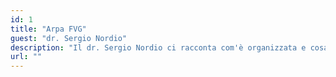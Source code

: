 ```yaml
---
id: 1
title: "Arpa FVG"
guest: "dr. Sergio Nordio"
description: "Il dr. Sergio Nordio ci racconta com'è organizzata e cosa fa ARPA FVG, l'Agenzia regionale per la protezione dell’ambiente del Friuli Venezia Giulia."
url: ""
---
```

